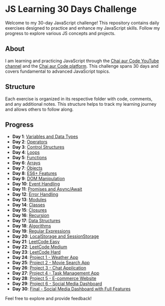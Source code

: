# JS Learning 30 Days Challenge

Welcome to my 30-day JavaScript challenge! This repository contains daily exercises designed to practice and enhance my JavaScript skills. Follow my progress to explore various JS concepts and projects.

## About

I am learning and practicing JavaScript through the [Chai aur Code YouTube channel](https://www.youtube.com/@chaiaurcode) and the [Chai aur Code platform](https://chaicode.com/). This challenge spans 30 days and covers fundamental to advanced JavaScript topics.

## Structure

Each exercise is organized in its respective folder with code, comments, and any additional notes. This structure helps to track my learning journey and allows others to follow along.

## Progress

- **Day 1**: [Variables and Data Types](https://github.com/soumadip-dev/js-learning-30Days-challenge/blob/main/01_variables_and_data_types.js)
- **Day 2**: [Operators](https://github.com/soumadip-dev/js-learning-30Days-challenge/blob/main/02_operators.js)
- **Day 3**: [Control Structures](https://github.com/soumadip-dev/js-learning-30Days-challenge/blob/main/03_control_structures.js)
- **Day 4**: [Loops](https://github.com/soumadip-dev/js-learning-30Days-challenge/blob/main/04_loops.js)
- **Day 5**: [Functions](https://github.com/soumadip-dev/js-learning-30Days-challenge/blob/main/05_functions.js)
- **Day 6**: [Arrays](https://github.com/soumadip-dev/js-learning-30Days-challenge/blob/main/06_arrays.js)
- **Day 7**: [Objects](https://github.com/soumadip-dev/js-learning-30Days-challenge/blob/main/07_objects.js)
- **Day 8**: [ES6+ Features](https://github.com/soumadip-dev/js-learning-30Days-challenge/blob/main/08_es6_features.js)
- **Day 9**: [DOM Manipulation](https://github.com/soumadip-dev/js-learning-30Days-challenge/blob/main/09_dom_manipulation.html)
- **Day 10**: [Event Handling](https://github.com/soumadip-dev/js-learning-30Days-challenge/blob/main/10_event_handling.html)
- **Day 11**: [Promises and Async/Await](https://github.com/soumadip-dev/js-learning-30Days-challenge/blob/main/11_promises_and_async_await.js)
- **Day 12**: [Error Handling](https://github.com/soumadip-dev/js-learning-30Days-challenge/blob/main/12_error_handling.js)
- **Day 13**: [Modules](https://github.com/soumadip-dev/js-learning-30Days-challenge/tree/main/13_modules)
- **Day 14**: [Classes](https://github.com/soumadip-dev/js-learning-30Days-challenge/blob/main/14_classes.js)
- **Day 15**: [Closures](https://github.com/soumadip-dev/js-learning-30Days-challenge/blob/main/15_closures.js)
- **Day 16**: [Recursion](https://github.com/soumadip-dev/js-learning-30Days-challenge/blob/main/16_recursion.js)
- **Day 17**: [Data Structures](https://github.com/soumadip-dev/js-learning-30Days-challenge/blob/main/17_data_structures.js)
- **Day 18**: [Algorithms](https://github.com/soumadip-dev/js-learning-30Days-challenge/blob/main/18_algorithms.js)
- **Day 19**: [Regular Expressions](https://github.com/soumadip-dev/js-learning-30Days-challenge/blob/main/19_regular_expressions.js)
- **Day 20**: [LocalStorage and SessionStorage](https://github.com/soumadip-dev/js-learning-30Days-challenge/blob/main/20_localstorage_and_sessionstorage.js)
- **Day 21**: [LeetCode Easy](https://github.com/soumadip-dev/js-learning-30Days-challenge/blob/main/21_leetcode_easy.js)
- **Day 22**: [LeetCode Medium](https://github.com/soumadip-dev/js-learning-30Days-challenge/blob/main/22_leetcode_medium.js)
- **Day 23**: [LeetCode Hard](https://github.com/soumadip-dev/js-learning-30Days-challenge/blob/main/23_leetcode_hard.js)
- **Day 24**: [Project 1 - Weather App](https://github.com/soumadip-dev/js-learning-30Days-challenge/tree/main/24_project_weather_app)
- **Day 25**: [Project 2 - Movie Search App](https://github.com/soumadip-dev/js-learning-30Days-challenge/tree/main/25_project_movie_search_app)
- **Day 26**: [Project 3 - Chat Application](https://github.com/soumadip-dev/js-learning-30Days-challenge/tree/main/26_project_chat_application.js)
- **Day 27**: [Project 4 - Task Management App](https://github.com/soumadip-dev/js-learning-30Days-challenge/tree/main/27_project_task_management_app)
- **Day 28**: [Project 5 - E-commerce Website](https://github.com/soumadip-dev/js-learning-30Days-challenge/tree/main/28_project_ecommerce_website)
- **Day 29**: [Project 6 - Social Media Dashboard](https://notdoneyet.com)
- **Day 30**: [Final - Social Media Dashboard with Full Features](https://notdoneyet.com)

Feel free to explore and provide feedback!
